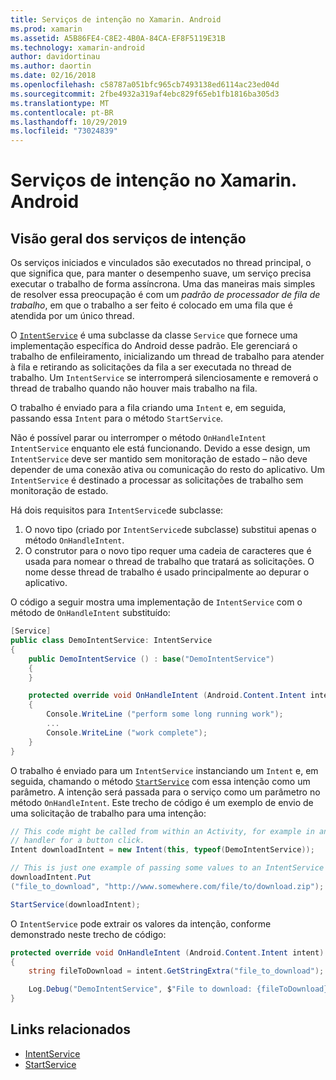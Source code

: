 ```yaml
---
title: Serviços de intenção no Xamarin. Android
ms.prod: xamarin
ms.assetid: A5B86FE4-C8E2-4B0A-84CA-EF8F5119E31B
ms.technology: xamarin-android
author: davidortinau
ms.author: daortin
ms.date: 02/16/2018
ms.openlocfilehash: c58787a051bfc965cb7493138ed6114ac23ed04d
ms.sourcegitcommit: 2fbe4932a319af4ebc829f65eb1fb1816ba305d3
ms.translationtype: MT
ms.contentlocale: pt-BR
ms.lasthandoff: 10/29/2019
ms.locfileid: "73024839"
---
```

# <a name="intent-services-in-xamarinandroid"></a>Serviços de intenção no Xamarin. Android

## <a name="intent-services-overview"></a>Visão geral dos serviços de intenção

Os serviços iniciados e vinculados são executados no thread principal, o que significa que, para manter o desempenho suave, um serviço precisa executar o trabalho de forma assíncrona. Uma das maneiras mais simples de resolver essa preocupação é com um _padrão de processador de fila de trabalho_, em que o trabalho a ser feito é colocado em uma fila que é atendida por um único thread.

O [`IntentService`](xref:Android.App.IntentService) é uma subclasse da classe `Service` que fornece uma implementação específica do Android desse padrão. Ele gerenciará o trabalho de enfileiramento, inicializando um thread de trabalho para atender à fila e retirando as solicitações da fila a ser executada no thread de trabalho. Um `IntentService` se interromperá silenciosamente e removerá o thread de trabalho quando não houver mais trabalho na fila.

O trabalho é enviado para a fila criando uma `Intent` e, em seguida, passando essa `Intent` para o método `StartService`.

Não é possível parar ou interromper o método `OnHandleIntent` `IntentService` enquanto ele está funcionando. Devido a esse design, um `IntentService` deve ser mantido sem monitoração de estado &ndash; não deve depender de uma conexão ativa ou comunicação do resto do aplicativo. Um `IntentService` é destinado a processar as solicitações de trabalho sem monitoração de estado.

Há dois requisitos para `IntentService`de subclasse:

1. O novo tipo (criado por `IntentService`de subclasse) substitui apenas o método `OnHandleIntent`.
2. O construtor para o novo tipo requer uma cadeia de caracteres que é usada para nomear o thread de trabalho que tratará as solicitações. O nome desse thread de trabalho é usado principalmente ao depurar o aplicativo.

O código a seguir mostra uma implementação de `IntentService` com o método de `OnHandleIntent` substituído:

```csharp
[Service]
public class DemoIntentService: IntentService
{
    public DemoIntentService () : base("DemoIntentService")
    {
    }

    protected override void OnHandleIntent (Android.Content.Intent intent)
    {
        Console.WriteLine ("perform some long running work");
        ...
        Console.WriteLine ("work complete");
    }
}
```

O trabalho é enviado para um `IntentService` instanciando um `Intent` e, em seguida, chamando o método [`StartService`](xref:Android.Content.Context.StartService*) com essa intenção como um parâmetro. A intenção será passada para o serviço como um parâmetro no método `OnHandleIntent`. Este trecho de código é um exemplo de envio de uma solicitação de trabalho para uma intenção: 

```csharp
// This code might be called from within an Activity, for example in an event
// handler for a button click.
Intent downloadIntent = new Intent(this, typeof(DemoIntentService));

// This is just one example of passing some values to an IntentService via the Intent:
downloadIntent.Put
("file_to_download", "http://www.somewhere.com/file/to/download.zip");

StartService(downloadIntent);
```

O `IntentService` pode extrair os valores da intenção, conforme demonstrado neste trecho de código:  

```csharp
protected override void OnHandleIntent (Android.Content.Intent intent)
{
    string fileToDownload = intent.GetStringExtra("file_to_download");

    Log.Debug("DemoIntentService", $"File to download: {fileToDownload}.");
}
```

## <a name="related-links"></a>Links relacionados

- [IntentService](xref:Android.App.IntentService)
- [StartService](xref:Android.Content.Context.StartService*)
